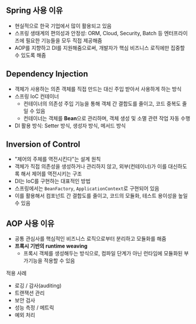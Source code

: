 ## Spring 사용 이유

- 현실적으로 한국 기업에서 많이 활용되고 있음
- 스프링 생태계의 편의성과 안정성: ORM, Cloud, Security, Batch 등 엔터프라이즈에 필요한 기능들을 모두 직접 제공해줌
- AOP를 지향하고 DI를 지원해줌으로써, 개발자가 핵심 비즈니스 로직에만 집중할 수 있도록 해줌

## Dependency Injection

- 객체가 사용하는 의존 객체를 직접 만드는 대신 주입 받아서 사용하게 하는 방식
- 스프링 IoC 컨테이너
  - 컨테이너의 의존성 주입 기능을 통해 객체 간 결합도를 줄이고, 코드 중복도 줄일 수 있음
  - 컨테이너는 객체를 **Bean**으로 관리하며, 객체 생성 및 소멸 관련 작업 자동 수행
- DI 활용 방식: Setter 방식, 생성자 방식, 메서드 방식

## Inversion of Control

- "제어의 주체를 역전시킨다"는 설계 원칙
- 객체가 직접 의존성을 생성하거나 관리하지 않고, 외부(컨테이너)가 이를 대신하도록 해서 제어를 역전시키는 구조
- DI는 IoC를 구현하는 대표적인 방법
- 스프링에서는 `BeanFactory`, `ApplicationContext`로 구현되어 있음
- 이를 활용해서 컴포넌트 간 결합도를 줄이고, 코드의 모듈화, 테스트 용이성을 높일 수 있음

## AOP 사용 이유

- 공통 관심사를 핵심적인 비즈니스 로직으로부터 분리하고 모듈화를 해줌
- **프록시 기반의 runtime weaving**
  - 프록시 객체를 생성해두는 방식으로, 컴파일 단계가 아닌 런타임에 모듈화된 부가기능을 적용할 수 있음

적용 사례

- 로깅 / 감사(auditing)
- 트랜잭션 관리
- 보안 검사
- 성능 측정 / 메트릭
- 예외 처리
